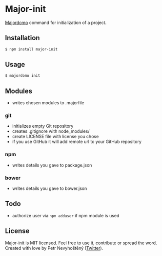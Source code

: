 # Major-init

[Majordomo](https://github.com/nevyk/majordomo) command for initialization of a project.

## Installation

```bash
$ npm install major-init
```

## Usage

```bash
$ majordomo init
```

## Modules

- writes chosen modules to .majorfile

### git

- initializes empty Git repository
- creates .gitignore with node_modules/
- create LICENSE file with license you chose
- if you use GitHub it will add remote url to your GitHub repository

### npm

- writes details you gave to package.json

### bower

- writes details you gave to bower.json

## Todo

- authorize user via `npm adduser` if npm module is used

## License

Major-init is MIT licensed. Feel free to use it, contribute or spread the word. Created with love by Petr Nevyhoštěný ([Twitter](https://twitter.com/pnevyk)).